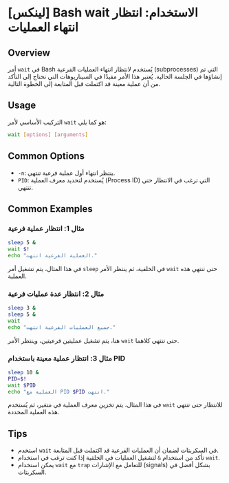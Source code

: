 # [لينكس] Bash wait الاستخدام: انتظار انتهاء العمليات

## Overview
أمر `wait` في Bash يُستخدم لانتظار انتهاء العمليات الفرعية (subprocesses) التي تم إنشاؤها في الجلسة الحالية. يُعتبر هذا الأمر مفيدًا في السيناريوهات التي تحتاج إلى التأكد من أن عملية معينة قد اكتملت قبل المتابعة إلى الخطوة التالية.

## Usage
التركيب الأساسي لأمر `wait` هو كما يلي:

```bash
wait [options] [arguments]
```

## Common Options
- `-n`: ينتظر انتهاء أول عملية فرعية تنتهي.
- `PID`: يُستخدم لتحديد معرف العملية (Process ID) التي ترغب في الانتظار حتى تنتهي.

## Common Examples
### مثال 1: انتظار عملية فرعية
```bash
sleep 5 &
wait $!
echo "العملية الفرعية انتهت."
```
في هذا المثال، يتم تشغيل أمر `sleep` في الخلفية، ثم ينتظر الأمر `wait` حتى تنتهي هذه العملية.

### مثال 2: انتظار عدة عمليات فرعية
```bash
sleep 3 &
sleep 5 &
wait
echo "جميع العمليات الفرعية انتهت."
```
هنا، يتم تشغيل عمليتين فرعيتين، وينتظر الأمر `wait` حتى تنتهي كلاهما.

### مثال 3: انتظار عملية معينة باستخدام PID
```bash
sleep 10 &
PID=$!
wait $PID
echo "العملية مع PID $PID انتهت."
```
في هذا المثال، يتم تخزين معرف العملية في متغير، ثم يُستخدم `wait` للانتظار حتى تنتهي هذه العملية المحددة.

## Tips
- استخدم `wait` في السكربتات لضمان أن العمليات الفرعية قد اكتملت قبل المتابعة.
- تأكد من استخدام `&` لتشغيل العمليات في الخلفية إذا كنت ترغب في استخدام `wait`.
- يمكن استخدام `wait` مع `trap` للتعامل مع الإشارات (signals) بشكل أفضل في السكربتات.
